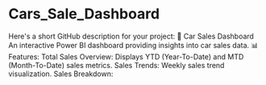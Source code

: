 # Cars_Sale_Dashboard
 Here's a short GitHub description for your project:  🚗 Car Sales Dashboard An interactive Power BI dashboard providing insights into car sales data.  📊 Features: Total Sales Overview: Displays YTD (Year-To-Date) and MTD (Month-To-Date) sales metrics. Sales Trends: Weekly sales trend visualization. Sales Breakdown: 
